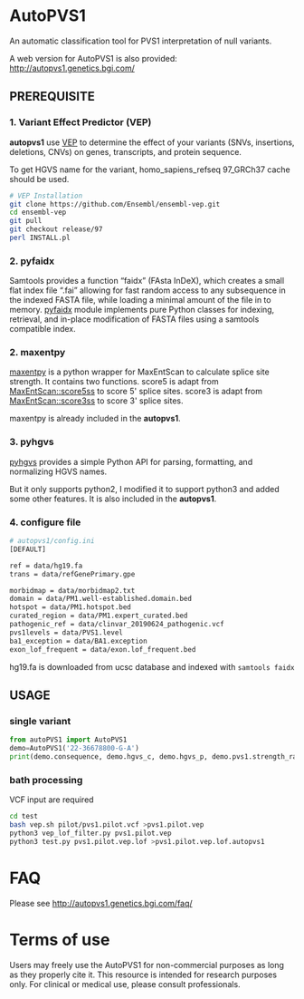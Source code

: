# AutoPVS1
An automatic classification tool for PVS1 interpretation of null variants.

A web version for AutoPVS1 is also provided: http://autopvs1.genetics.bgi.com/

## PREREQUISITE
### 1. Variant Effect Predictor (VEP)
**autopvs1** use [VEP](https://asia.ensembl.org/info/docs/tools/vep/index.html) to determine the effect of your 
variants (SNVs, insertions, deletions, CNVs) on genes, 
transcripts, and protein sequence.

To get HGVS name for the variant, homo_sapiens_refseq 97_GRCh37 cache should be used.

```bash
# VEP Installation
git clone https://github.com/Ensembl/ensembl-vep.git
cd ensembl-vep
git pull
git checkout release/97
perl INSTALL.pl
```

### 2. pyfaidx
Samtools provides a function “faidx” (FAsta InDeX), which creates a small flat index file “.fai” 
allowing for fast random access to any subsequence in the indexed FASTA file, 
while loading a minimal amount of the file in to memory. 
[pyfaidx](https://pypi.org/project/pyfaidx/) module implements pure Python classes for indexing, retrieval, 
and in-place modification of FASTA files using a samtools compatible index.

### 2. maxentpy
[maxentpy](https://github.com/kepbod/maxentpy) is a python wrapper for MaxEntScan to calculate splice site strength.
It contains two functions. score5 is adapt from [MaxEntScan::score5ss](http://genes.mit.edu/burgelab/maxent/Xmaxentscan_scoreseq.html) to score 5' splice sites. 
score3 is adapt from [MaxEntScan::score3ss](http://genes.mit.edu/burgelab/maxent/Xmaxentscan_scoreseq_acc.html) to score 3' splice sites. 

maxentpy is already included in the **autopvs1**.

### 3. pyhgvs
[pyhgvs](https://github.com/counsyl/hgvs) provides a simple Python API for parsing, formatting, and normalizing HGVS names.

But it only supports python2, I modified it to support python3 and added some other features. It is also included in 
the **autopvs1**.

### 4. configure file
```bash
# autopvs1/config.ini
[DEFAULT]

ref = data/hg19.fa
trans = data/refGenePrimary.gpe

morbidmap = data/morbidmap2.txt
domain = data/PM1.well-established.domain.bed
hotspot = data/PM1.hotspot.bed
curated_region = data/PM1.expert_curated.bed
pathogenic_ref = data/clinvar_20190624_pathogenic.vcf
pvs1levels = data/PVS1.level
ba1_exception = data/BA1.exception
exon_lof_frequent = data/exon.lof_frequent.bed
```
hg19.fa is downloaded from ucsc database and indexed with `samtools faidx` 

## USAGE
### single variant
```python
from autoPVS1 import AutoPVS1
demo=AutoPVS1('22-36678800-G-A')
print(demo.consequence, demo.hgvs_c, demo.hgvs_p, demo.pvs1.strength_raw, demo.pvs1.strength, demo.pvs1.criterion)
```

### bath processing
VCF input are required
```bash
cd test
bash vep.sh pilot/pvs1.pilot.vcf >pvs1.pilot.vep
python3 vep_lof_filter.py pvs1.pilot.vep
python3 test.py pvs1.pilot.vep.lof >pvs1.pilot.vep.lof.autopvs1

```

# FAQ
Please see http://autopvs1.genetics.bgi.com/faq/

# Terms of use
Users may freely use the AutoPVS1 for non-commercial purposes as long as they properly cite it. 
This resource is intended for research purposes only. For clinical or medical use, please consult professionals.